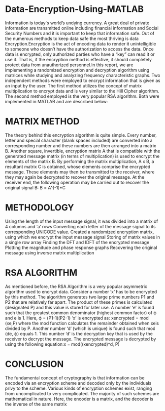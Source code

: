 # Data-Encryption-Using-MATLAB
Information is today's world’s undying currency. A great deal of private information are transmitted online including financial information and Social Security Numbers and it is important to keep that information safe. Out of the numerous methods to keep data safe the most thriving is data Encryption.Encryption is the act of encoding data to render it unintelligible to someone who doesn’t have the authorization to access the data. Once data is encrypted, only authorized parties who have a “key” can read it or use it. That is, if the encryption method is effective, it should completely protect data from unauthorized personnel.In this report, we are implementing a randomized encryption and decryption algorithm using matrices while studying and analyzing frequency characteristic graphs.
Two independent methods were employed to encrypt information that is given as an input by the user. The first method utilizes the concept of matrix multiplication 
to encrypt data and is very similar to the Hill Cipher algorithm. The second method employed is the very popular RSA algorithm. Both were implemented in 
MATLAB and are described below:

# MATRIX METHOD

The theory behind this encryption algorithm is quite simple. Every number, letter and special character (blank spaces included) are converted into a corresponding 
number and these numbers are then arranged into a matrix B. Another square, invertible, encryption matrix A that is compatible with the generated message matrix (in terms of multiplication) is used to encrypt the elements of the matrix B. By performing the matrix multiplication, A x B, a resultant matrix C is obtained, whose elements comprise the encrypted message. These elements may then be transmitted to the receiver, where they may again be decrypted to recover the original message. At the receiver end, the following operation may be carried out to recover the original signal B:
B = A^(-1)*C

# METHODOLOGY

Using the length of the input message signal, it was divided into a matrix of 4 columns and ‘a’ rows
Converting each letter of the message signal to its corresponding UNICODE value.
Created a randomized encryption matrix, using which we encrypt the input message signal
Storing of matrix values in a single row array
Finding the DFT and IDFT of the encrypted message
Plotting the magnitude and phase response graphs
Recovering the original message using inverse matrix multiplication

# RSA ALGORITHM

As mentioned before, the RSA Algorithm is a very popular asymmetric algorithm used to encrypt data. Consider a number ‘x’ has to be encrypted by this method. The algorithm generates two large prime numbers P1 and P2 that are relatively far apart. The product of these primes is calculated (designated P) and this value is stored for later use. A number ‘e’ is found such that the greatest common denominator (highest common factor) of ϕ and e is 1. Here, 
                                ϕ = (P1-1)(P2-1)
‘x’ is encrypted as: xencrypted = mod (xe,P) where the mod function calculates the remainder obtained when xeis divided by P. Another number ‘d’ (which is unique) is found such that mod (de, ϕ) equals 1. This number ‘d’ is the decryption key that is used by the receiver to decrypt the message. The encrypted message is decrypted by using the following equation:x = mod((xencrypted)^d, P)


# CONCLUSION

The fundamental concept of cryptography is that information can be encoded via an encryption scheme and decoded only by the individuals privy to the scheme. Various kinds of encryption schemes exist, ranging from uncomplicated to very complicated. The majority of such schemes are mathematical in nature. Here, the encoder is a matrix, and the decoder is the inverse of the same matrix
